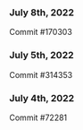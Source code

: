 ### July 8th, 2022

Commit #170303

### July 5th, 2022

Commit #314353


### July 4th, 2022

Commit #72281
